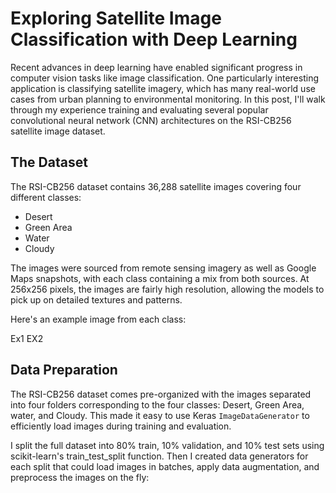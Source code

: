 # Exploring Satellite Image Classification with Deep Learning

Recent advances in deep learning have enabled significant progress in computer vision tasks like image classification. One particularly interesting application is classifying satellite imagery, which has many real-world use cases from urban planning to environmental monitoring. In this post, I'll walk through my experience training and evaluating several popular convolutional neural network (CNN) architectures on the RSI-CB256 satellite image dataset.

## The Dataset
The RSI-CB256 dataset contains 36,288 satellite images covering four different classes:

- Desert
- Green Area
- Water
- Cloudy

The images were sourced from remote sensing imagery as well as Google Maps snapshots, with each class containing a mix from both sources. At 256x256 pixels, the images are fairly high resolution, allowing the models to pick up on detailed textures and patterns.

Here's an example image from each class:

Ex1 
EX2

## Data Preparation
The RSI-CB256 dataset comes pre-organized with the images separated into four folders corresponding to the four classes: Desert, Green Area, water, and Cloudy. This made it easy to use Keras `ImageDataGenerator` to efficiently load images during training and evaluation.

I split the full dataset into 80% train, 10% validation, and 10% test sets using scikit-learn's train_test_split function. Then I created data generators for each split that could load images in batches, apply data augmentation, and preprocess the images on the fly:
